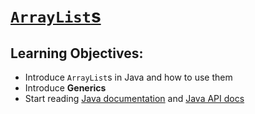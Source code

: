 # [`ArrayList`s](https://login.codingdojo.com/m/315/9299/70864)

## Learning Objectives:

- Introduce `ArrayList`s in Java and how to use them
- Introduce __Generics__
- Start reading [Java documentation](https://docs.oracle.com/en/java/javase/17/) and [Java API docs](https://docs.oracle.com/en/java/javase/17/docs/api/index.html)